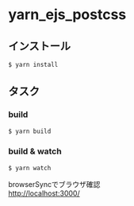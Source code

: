# yarn_ejs_postcss

## インストール
```sh
$ yarn install
```
## タスク
### build
```sh
$ yarn build
```
### build & watch
```sh
$ yarn watch
```
browserSyncでブラウザ確認  
<http://localhost:3000/>
